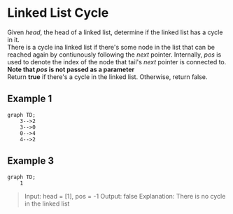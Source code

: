 # Linked List Cycle

Given _head_, the head of a linked list, determine if the linked list has a cycle in it.\
There is a cycle ina linked list if there's some node in the list that can be reached again by contiunously following the _next_ pointer. Internally, _pos_ is used to denote the index of the node that tail's _next_ pointer is connected to.\
**Note that _pos_ is not passed as a parameter**\
Return **true** if there's a cycle in the linked list. Otherwise, return false.

## Example 1

```mermaid
graph TD;
    3-->2
    3-->0
    0-->4
    4-->2
```

## Example 3

```mermaid
graph TD;
    1
```

> Input: head = [1], pos = -1
> Output: false
> Explanation: There is no cycle in the linked list
